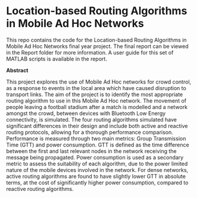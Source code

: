 # Location-based Routing Algorithms in Mobile Ad Hoc Networks

This repo contains the code for the Location-based Routing Algorithms in Mobile Ad Hoc Networks final year project. The final report can be viewed in the Report folder for more information. A user guide for this set of MATLAB scripts is available in the report.

**Abstract**

This project explores the use of Mobile Ad Hoc networks for crowd control, as a response to events in the local area which have caused disruption to transport links. The aim of the project is to identify the most appropriate routing algorithm to use in this Mobile Ad Hoc network. The movement of people leaving a football stadium after a match is modelled and a network amongst the crowd, between devices with Bluetooth Low Energy connectivity, is simulated. The four routing algorithms simulated have significant differences in their design and include both active and reactive routing protocols, allowing for a thorough performance comparison. Performance is measured through two main metrics: Group Transmission Time (GTT) and power consumption. GTT is defined as the time difference between the first and last relevant nodes in the network receiving the message being propagated. Power consumption is used as a secondary metric to assess the suitability of each algorithm, due to the power limited nature of the mobile devices involved in the network. For dense networks, active routing algorithms are found to have slightly lower GTT in absolute terms, at the cost of significantly higher power consumption, compared to reactive routing algorithms.
